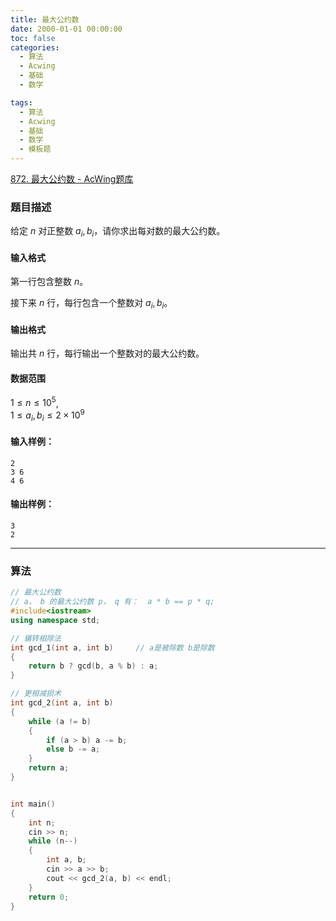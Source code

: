 ```yaml
---
title: 最大公约数
date: 2000-01-01 00:00:00
toc: false
categories:
  - 算法
  - Acwing
  - 基础
  - 数学

tags:
  - 算法
  - Acwing
  - 基础
  - 数学
  - 模板题
---
```


[872. 最大公约数 - AcWing题库](https://www.acwing.com/problem/content/874/)

### 题目描述
给定 $n$ 对正整数 $a_i, b_i$，请你求出每对数的最大公约数。

#### 输入格式

第一行包含整数 $n$。

接下来 $n$ 行，每行包含一个整数对 $a_i,b_i$。

#### 输出格式

输出共 $n$ 行，每行输出一个整数对的最大公约数。

#### 数据范围

$1 \le n \le 10^5$,  
$1 \le a_i, b_i \le 2 \times 10^9$

#### 输入样例：

```
2
3 6
4 6
```

#### 输出样例：

```
3
2
```

---
### 算法


```cpp
// 最大公约数
// a， b 的最大公约数 p， q 有：  a * b == p * q;
#include<iostream>
using namespace std;

// 辗转相除法
int gcd_1(int a, int b)     // a是被除数 b是除数
{
    return b ? gcd(b, a % b) : a;
}

// 更相减损术
int gcd_2(int a, int b)
{
    while (a != b)
    {
        if (a > b) a -= b;
        else b -= a;
    }
    return a;
}


int main()
{
    int n;
    cin >> n;
    while (n--)
    {
        int a, b;
        cin >> a >> b;
        cout << gcd_2(a, b) << endl;
    }
    return 0;
}
```
